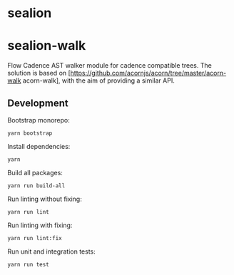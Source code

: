 # sealion

# sealion-walk

Flow Cadence AST walker module for cadence compatible trees. The solution is based on [https://github.com/acornjs/acorn/tree/master/acorn-walk acorn-walk], with the aim of providing a similar API.

## Development

Bootstrap monorepo:

```shell
yarn bootstrap
```

Install dependencies:

```shell
yarn
```

Build all packages:

```shell
yarn run build-all
```

Run linting without fixing:

```shell
yarn run lint
```

Run linting with fixing:

```shell
yarn run lint:fix
```

Run unit and integration tests:

```shell
yarn run test
```
